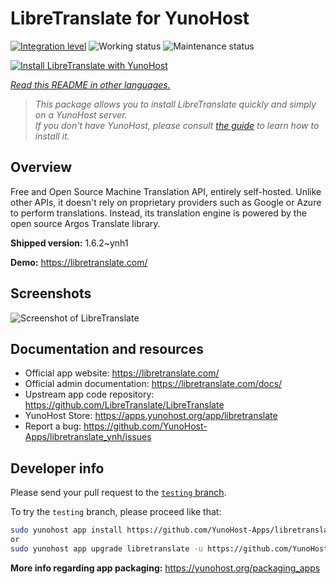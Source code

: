 <!--
N.B.: This README was automatically generated by <https://github.com/YunoHost/apps/tree/master/tools/readme_generator>
It shall NOT be edited by hand.
-->

# LibreTranslate for YunoHost

[![Integration level](https://dash.yunohost.org/integration/libretranslate.svg)](https://ci-apps.yunohost.org/ci/apps/libretranslate/) ![Working status](https://ci-apps.yunohost.org/ci/badges/libretranslate.status.svg) ![Maintenance status](https://ci-apps.yunohost.org/ci/badges/libretranslate.maintain.svg)

[![Install LibreTranslate with YunoHost](https://install-app.yunohost.org/install-with-yunohost.svg)](https://install-app.yunohost.org/?app=libretranslate)

*[Read this README in other languages.](./ALL_README.md)*

> *This package allows you to install LibreTranslate quickly and simply on a YunoHost server.*  
> *If you don't have YunoHost, please consult [the guide](https://yunohost.org/install) to learn how to install it.*

## Overview

Free and Open Source Machine Translation API, entirely self-hosted. Unlike other APIs, it doesn't rely on proprietary providers such as Google or Azure to perform translations. Instead, its translation engine is powered by the open source Argos Translate library.


**Shipped version:** 1.6.2~ynh1

**Demo:** <https://libretranslate.com/>

## Screenshots

![Screenshot of LibreTranslate](./doc/screenshots/screenshot.png)

## Documentation and resources

- Official app website: <https://libretranslate.com/>
- Official admin documentation: <https://libretranslate.com/docs/>
- Upstream app code repository: <https://github.com/LibreTranslate/LibreTranslate>
- YunoHost Store: <https://apps.yunohost.org/app/libretranslate>
- Report a bug: <https://github.com/YunoHost-Apps/libretranslate_ynh/issues>

## Developer info

Please send your pull request to the [`testing` branch](https://github.com/YunoHost-Apps/libretranslate_ynh/tree/testing).

To try the `testing` branch, please proceed like that:

```bash
sudo yunohost app install https://github.com/YunoHost-Apps/libretranslate_ynh/tree/testing --debug
or
sudo yunohost app upgrade libretranslate -u https://github.com/YunoHost-Apps/libretranslate_ynh/tree/testing --debug
```

**More info regarding app packaging:** <https://yunohost.org/packaging_apps>
